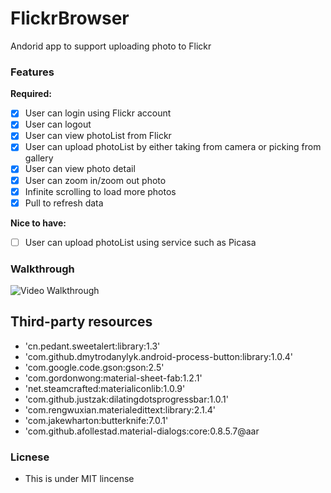 # FlickrBrowser
Andorid app to support uploading photo to Flickr

### Features
**Required:** 

 * [x] User can login using Flickr account
 * [x] User can logout
 * [x] User can view photoList from Flickr
 * [x] User can upload photoList by either taking from camera or picking from gallery
 * [x] User can view photo detail
 * [x] User can zoom in/zoom out photo
 * [x] Infinite scrolling to load more photos
 * [x] Pull to refresh data

**Nice to have:**
* [ ] User can upload photoList using service such as Picasa

### Walkthrough
![Video Walkthrough](RottenTomatoes.gif)

Third-party resources
---------
*   'cn.pedant.sweetalert:library:1.3'
*   'com.github.dmytrodanylyk.android-process-button:library:1.0.4'
*   'com.google.code.gson:gson:2.5'
*   'com.gordonwong:material-sheet-fab:1.2.1'
*   'net.steamcrafted:materialiconlib:1.0.9'
*   'com.github.justzak:dilatingdotsprogressbar:1.0.1'
*   'com.rengwuxian.materialedittext:library:2.1.4'
*   'com.jakewharton:butterknife:7.0.1'
*   'com.github.afollestad.material-dialogs:core:0.8.5.7@aar

### Licnese
* This is under MIT lincense
